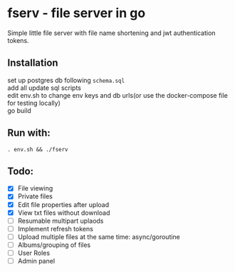 # fserv - file server in go
Simple little file server with file name shortening and jwt authentication tokens.
## Installation
set up postgres db following `schema.sql`  
add all update sql scripts  
edit env.sh to change env keys and db urls(or use the docker-compose file for testing locally)  
go build  
## Run with:
`. env.sh && ./fserv`
## Todo:
- [x] File viewing  
- [x] Private files
- [x] Edit file properties after upload
- [x] View txt files without download
- [ ] Resumable multipart uplaods
- [ ] Implement refresh tokens
- [ ] Upload multiple files at the same time: async/goroutine
- [ ] Albums/grouping of files  
- [ ] User Roles  
- [ ] Admin panel  
